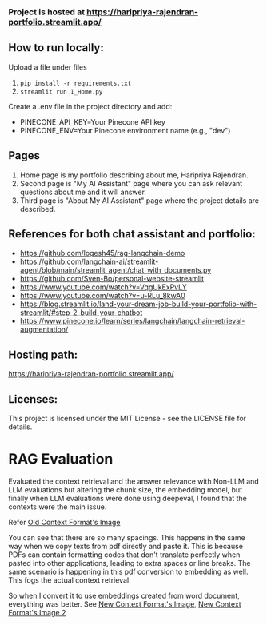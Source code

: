 ### Project is hosted at https://haripriya-rajendran-portfolio.streamlit.app/

## How to run locally:

Upload a file under files

1. ```pip install -r requirements.txt```
2. ```streamlit run 1_Home.py```

Create a .env file in the project directory and add:
* PINECONE_API_KEY=Your Pinecone API key
* PINECONE_ENV=Your Pinecone environment name (e.g., "dev")


## Pages
1. Home page is my portfolio describing about me, Haripriya Rajendran.
2. Second page is "My AI Assistant" page where you can ask relevant questions about me and it will answer.
3. Third page is "About My AI Assistant" page where the project details are described.

## References for both chat assistant and portfolio:
- https://github.com/logesh45/rag-langchain-demo
- https://github.com/langchain-ai/streamlit-agent/blob/main/streamlit_agent/chat_with_documents.py
- https://github.com/Sven-Bo/personal-website-streamlit
- https://www.youtube.com/watch?v=VqgUkExPvLY
- https://www.youtube.com/watch?v=u-RLu_8kwA0
- https://blog.streamlit.io/land-your-dream-job-build-your-portfolio-with-streamlit/#step-2-build-your-chatbot
- https://www.pinecone.io/learn/series/langchain/langchain-retrieval-augmentation/

## Hosting path:
https://haripriya-rajendran-portfolio.streamlit.app/

## Licenses:
This project is licensed under the MIT License - see the LICENSE file for details.



# RAG Evaluation
Evaluated the context retrieval and the answer relevance with Non-LLM and LLM evaluations but altering the chunk size, the embedding model, but finally when LLM evaluations were done using deepeval, I found that the contexts were the main issue.

Refer [Old Context Format's Image](images/old_context_format_pdf.png)

You can see that there are so many spacings. This happens in the same way when we copy texts from pdf directly and paste it. This is because PDFs can contain formatting codes that don't translate perfectly when pasted into other applications, leading to extra spaces or line breaks. The same scenario is happening in this pdf conversion to embedding as well. This fogs the actual context retrieval.

So when I convert it to use embeddings created from word document, everything was better. See [New Context Format's Image](images/new_context_format_word_1.png), [New Context Format's Image 2](images/new_context_format_word_2.png)